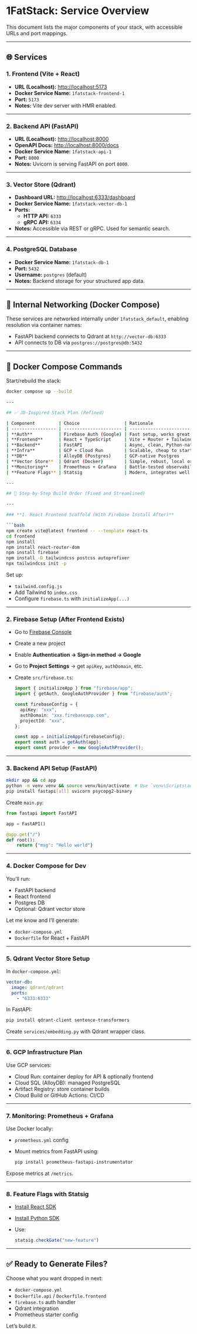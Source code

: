 # 1FatStack: Service Overview

This document lists the major components of your stack, with accessible URLs and port mappings.

---

## 🌐 Services

### 1. **Frontend (Vite + React)**
- **URL (Localhost):** [http://localhost:5173](http://localhost:5173)
- **Docker Service Name:** `1fatstack-frontend-1`
- **Port:** `5173`
- **Notes:** Vite dev server with HMR enabled.

---

### 2. **Backend API (FastAPI)**
- **URL (Localhost):** [http://localhost:8000](http://localhost:8000)
- **OpenAPI Docs:** [http://localhost:8000/docs](http://localhost:8000/docs)
- **Docker Service Name:** `1fatstack-api-1`
- **Port:** `8000`
- **Notes:** Uvicorn is serving FastAPI on port `8000`.

---

### 3. **Vector Store (Qdrant)**
- **Dashboard URL:** [http://localhost:6333/dashboard](http://localhost:6333/dashboard)
- **Docker Service Name:** `1fatstack-vector-db-1`
- **Ports:**
  - **HTTP API:** `6333`
  - **gRPC API:** `6334`
- **Notes:** Accessible via REST or gRPC. Used for semantic search.

---

### 4. **PostgreSQL Database**
- **Docker Service Name:** `1fatstack-db-1`
- **Port:** `5432`
- **Username:** `postgres` (default)
- **Notes:** Backend storage for your structured app data.

---

## 🔁 Internal Networking (Docker Compose)
These services are networked internally under `1fatstack_default`, enabling resolution via container names:
- FastAPI backend connects to Qdrant at `http://vector-db:6333`
- API connects to DB via `postgres://postgres@db:5432`

---

## 🐳 Docker Compose Commands

Start/rebuild the stack:
```bash
docker compose up --build

---

## ✅ JD-Inspired Stack Plan (Refined)

| Component         | Choice                 | Rationale                                  |
| ----------------- | ---------------------- | ------------------------------------------ |
| **Auth**          | Firebase Auth (Google) | Fast setup, works great with React         |
| **Frontend**      | React + TypeScript     | Vite + Router + Tailwind                   |
| **Backend**       | FastAPI                | Async, clean, Python-native                |
| **Infra**         | GCP + Cloud Run        | Scalable, cheap to start, full-stack-ready |
| **DB**            | AlloyDB (Postgres)     | GCP-native Postgres                        |
| **Vector Store**  | Qdrant (Docker)        | Simple, robust, local or hosted            |
| **Monitoring**    | Prometheus + Grafana   | Battle-tested observability stack          |
| **Feature Flags** | Statsig                | Modern, integrates well across stack       |

---

## 🔧 Step-by-Step Build Order (Fixed and Streamlined)

---

### **1. React Frontend Scaffold (With Firebase Install After)**

```bash
npm create vite@latest frontend -- --template react-ts
cd frontend
npm install
npm install react-router-dom
npm install firebase
npm install -D tailwindcss postcss autoprefixer
npx tailwindcss init -p
```

Set up:

* `tailwind.config.js`
* Add Tailwind to `index.css`
* Configure `firebase.ts` with `initializeApp(...)`

---

### **2. Firebase Setup (After Frontend Exists)**

* Go to [Firebase Console](https://console.firebase.google.com/)
* Create a new project
* Enable **Authentication → Sign-in method → Google**
* Go to **Project Settings** → get `apiKey`, `authDomain`, etc.
* Create `src/firebase.ts`:

  ```ts
  import { initializeApp } from "firebase/app";
  import { getAuth, GoogleAuthProvider } from "firebase/auth";

  const firebaseConfig = {
    apiKey: "xxx",
    authDomain: "xxx.firebaseapp.com",
    projectId: "xxx",
  };

  const app = initializeApp(firebaseConfig);
  export const auth = getAuth(app);
  export const provider = new GoogleAuthProvider();
  ```

---

### **3. Backend API Setup (FastAPI)**

```bash
mkdir app && cd app
python -m venv venv && source venv/bin/activate  # Use `venv\Scripts\activate` on Windows
pip install fastapi[all] uvicorn psycopg2-binary
```

Create `main.py`:

```python
from fastapi import FastAPI

app = FastAPI()

@app.get("/")
def root():
    return {"msg": "Hello world"}
```

---

### **4. Docker Compose for Dev**

You’ll run:

* FastAPI backend
* React frontend
* Postgres DB
* Optional: Qdrant vector store

Let me know and I’ll generate:

* `docker-compose.yml`
* `Dockerfile` for React + FastAPI

---

### **5. Qdrant Vector Store Setup**

In `docker-compose.yml`:

```yaml
vector-db:
  image: qdrant/qdrant
  ports:
    - "6333:6333"
```

In FastAPI:

```bash
pip install qdrant-client sentence-transformers
```

Create `services/embedding.py` with Qdrant wrapper class.

---

### **6. GCP Infrastructure Plan**

Use GCP services:

* Cloud Run: container deploy for API & optionally frontend
* Cloud SQL (AlloyDB): managed PostgreSQL
* Artifact Registry: store container builds
* Cloud Build or GitHub Actions: CI/CD

---

### **7. Monitoring: Prometheus + Grafana**

Use Docker locally:

* `prometheus.yml` config
* Mount metrics from FastAPI using:

  ```bash
  pip install prometheus-fastapi-instrumentator
  ```

Expose metrics at `/metrics`.

---

### **8. Feature Flags with Statsig**

* [Install React SDK](https://docs.statsig.com/client/javascript)
* [Install Python SDK](https://docs.statsig.com/server/python)
* Use:

  ```ts
  statsig.checkGate("new-feature")
  ```

---

## ✅ Ready to Generate Files?

Choose what you want dropped in next:

* `docker-compose.yml`
* `Dockerfile.api` / `Dockerfile.frontend`
* `firebase.ts` auth handler
* Qdrant integration
* Prometheus starter config

Let’s build it.

